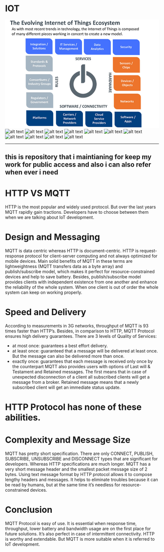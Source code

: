 # IOT
![alt text](https://github.com/Aslamlatheef/IOT/blob/master/Images/1-IoT-Ecosystem_CompTIA-2.jpg)
![alt text](https://github.com/Aslamlatheef/IOT/images/*.jpg)
![alt text](https://github.com/Aslamlatheef/IOT/images/*.jpg)
![alt text](https://github.com/Aslamlatheef/IOT/images/*.jpg)
![alt text](https://github.com/Aslamlatheef/IOT/images/*.jpg)
![alt text](https://github.com/Aslamlatheef/IOT/images/*.jpg)
![alt text](https://github.com/Aslamlatheef/IOT/images/*.jpg)
![alt text](https://github.com/Aslamlatheef/IOT/images/*.jpg)
![alt text](https://github.com/Aslamlatheef/IOT/images/*.jpg)
![alt text](https://github.com/Aslamlatheef/IOT/images/*.jpg)
![alt text](https://github.com/Aslamlatheef/IOT/images/*.jpg)
![alt text](https://github.com/Aslamlatheef/IOT/images/*.jpg)


-----------------------------------------------------------------------------------------------------------------------
this is repository that i maintianing for keep my work for public access and also i can also refer when ever i need
-----------------------------------------------------------------------------------------------------------------------
# HTTP VS MQTT
HTTP is the most popular and widely used protocol. But over the last years MQTT rapidly gain tractions. Developers have to choose between them when we are talking about IoT development.

# Design and Messaging

MQTT is data centric whereas HTTP is document-centric. HTTP is request-response protocol for client-server computing and not always optimized for mobile devices. Main solid benefits of MQTT in these terms are lightweightness (MQTT transfers data as a byte array) and publish/subscribe model, which makes it perfect for resource-constrained devices and help to save battery.
Besides, publish/subscribe model provides clients with independent existence from one another and enhance the reliability of the whole system. When one client is out of order the whole system can keep on working properly.

# Speed and Delivery
According to measurements in 3G networks, throughput of MQTT is 93 times faster than HTTP’s.
Besides, in comparison to HTTP, MQTT Protocol ensures high delivery guarantees. There are 3 levels of Quality of Services:
- at most once: guarantees a best effort delivery.
- at least once: guaranteed that a message will be delivered at least once. But the message can also be delivered more than once.
- exactly once: guarantees that each message is received only once by the counterpart
MQTT also provides users with options of Last will & Testament and Retained messages. The first means that in case of unexpected disconnection of a client all subscribed clients will get a message from a broker. Retained message means that a newly subscribed client will get an immediate status update.

# HTTP Protocol has none of these abilities.

# Complexity and Message Size
 
MQTT has pretty short specification. There are only CONNECT, PUBLISH, SUBSCRIBE, UNSUBSCRIBE and DISCONNECT types that are significant for developers. Whereas HTTP specifications are much longer.
MQTT has a very short message header and the smallest packet message size of 2 bytes. Using text message format by HTTP protocol allows it to compose lengthy headers and messages. It helps to eliminate troubles because it can be read by humans, but at the same time it’s needless for resource-constrained devices.

# Conclusion

MQTT Protocol is easy of use. It is essential when response time, throughput, lower battery and bandwidth usage are on the first place for future solutions. It’s also perfect in case of intermittent connectivity.
HTTP is worthy and extendable. But MQTT is more suitable when it is referred to IoT development.

